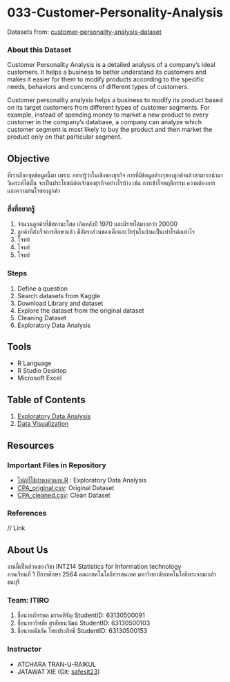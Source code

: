 # 033-Customer-Personality-Analysis
Datasets from: [customer-personality-analysis-dataset](https://www.kaggle.com/imakash3011/customer-personality-analysis)

### About this Dataset
Customer Personality Analysis is a detailed analysis of a company’s ideal customers. It helps a business to better understand its customers and makes it easier for them to modify products according to the specific needs, behaviors and concerns of different types of customers.

Customer personality analysis helps a business to modify its product based on its target customers from different types of customer segments. For example, instead of spending money to market a new product to every customer in the company’s database, a company can analyze which customer segment is most likely to buy the product and then market the product only on that particular segment.

## Objective
ที่เราเลือกชุดข้อมูลนี้มา เพราะ อยากรู้ว่าในเชิงของธุรกิจ การที่มีข้อมูลต่างๆของลูกค้าแล้วสามารถนำมาวิเคระห์ได้นั้น จะเป็นประโยชน์ต่อเจ้าของธุรกิจอย่างไรบ้าง เช่น การเข้าใจพฤติกรรม ความต้องการ และความสนใจของลูกค้า

### สิ่งที่อยากรู้
1. จำนวนลูกค้าที่มีสถานะโสด เกิดหลังปี 1970 และมีรายได้มากกว่า 20000 
1. ลูกค้าที่สำเร็จการศึกษาแล้ว มีอัตราส่วนของเด็กและวัยรุ่นในบ้านเป็นเท่าไรต่อเท่าไร
1. โจทย์
1. โจทย์
1. โจทย์

### Steps
1. Define a question
1. Search datasets from Kaggle
1. Download Library and dataset
1. Explore the dataset from the original dataset
1. Cleaning Dataset
1. Exploratory Data Analysis

## Tools

* R Language
* R Studio Desktop
* Microsoft Excel


## Table of Contents

1. [Exploratory Data Analysis](https://github.com/sit-2021-int214/033-Customer-Personality-Analysis/blob/main/midterm_assignment/01_explore.md)
2. [Data Visualization]()

## Resources

### Important Files in Repository

- [ไฟล์ที่ใช้ทำหาคำตอบ.R](https://github.com/sit-2021-int214/033-Customer-Personality-Analysis/blob/main/midterm_assignment/01_explore.md) : Exploratory Data Analysis
- [CPA_original.csv](https://github.com/sit-2021-int214/033-Customer-Personality-Analysis/blob/main/midterm_assignment/CPA_original.csv): Original Dataset
- [CPA_cleaned.csv](https://github.com/sit-2021-int214/033-Customer-Personality-Analysis/blob/main/midterm_assignment/CPA_cleaned.csv): Clean Dataset

### References

// Link


## About Us
งานนี้เป็นส่วนของวิชา INT214 Statistics for Information technology <br/> ภาคเรียนที่ 1 ปีการศึกษา 2564 คณะเทคโนโลยีสารสนเทศ มหาวิทยาลัยเทคโนโลยีพระจอมเกล้าธนบุรี
### Team: ITIRO
1. ชื่อนายภัทรพล มรรคหิรัญ      StudentID: 63130500091
2. ชื่อนายวริศชัย  สุรชัยธนวัฒน์   StudentID: 63130500103
3. ชื่อนายณัชภัค ไทยประสิทธิ์     StudentID: 63130500153


### Instructor
- ATCHARA TRAN-U-RAIKUL
- JATAWAT XIE (Git: [safesit23](https://github.com/safesit23))



